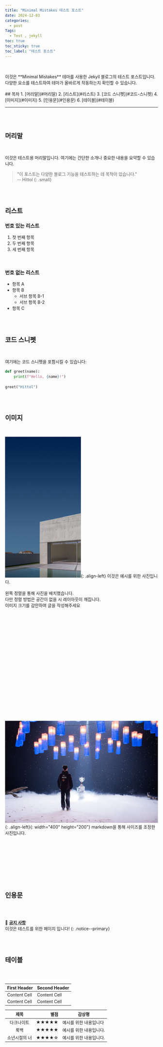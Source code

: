 ```yaml
---
title: "Minimal Mistakes 테스트 포스트"
date: 2024-12-03
categories:
  - post
Tags:
  - Test , jekyll
toc: true
toc_sticky: true
toc_label: "테스트 포스트"
---
```

<br>
<br>
이것은 **Minimal Mistakes** 테마를 사용한 Jekyll 블로그의 테스트 포스트입니다.<br>
다양한 요소를 테스트하여 테마가 올바르게 작동하는지 확인할 수 있습니다.
<br>
<br>
## 목차
1. [머리말](#머리말)
2. [리스트](#리스트)
3. [코드 스니펫](#코드-스니펫)
4. [이미지](#이미지)
5. [인용문](#인용문)
6. [테이블](#테이블)

---
<br>
<br>

## 머리말

<br>

이것은 테스트용 머리말입니다. 여기에는 간단한 소개나 중요한 내용을 요약할 수 있습니다.

> "이 포스트는 다양한 블로그 기능을 테스트하는 데 목적이 있습니다."<br>
> -- Hittol
{: .small}
   
<br>
<br>


## 리스트

### 번호 있는 리스트
1. 첫 번째 항목
2. 두 번째 항목
3. 세 번째 항목

<br>

### 번호 없는 리스트
- 항목 A
- 항목 B
  - 서브 항목 B-1
  - 서브 항목 B-2
- 항목 C
    
<br>
<br>

   
## 코드 스니펫

<br>

여기에는 코드 스니펫을 포함시킬 수 있습니다:

```python
def greet(name):
    print(f"Hello, {name}!")

greet("Hittol")
```

<br>
<br>
   
## 이미지

<br>

![image](/assets/images/ForTestPage01.jpg){: .align-left}
이것은 예시를 위한 사진입니다.<br>    
왼쪽 정렬을 통해 사진을 배치했습니다.<br>
다만 정렬 방법은 공간이 없을 시 레이아웃이 깨집니다.<br>
이미지 크기를 감안하여 글을 작성해주세요<br>
<br>
<br>
<br>
<br>
<br>
<br>
<br>
<br>
<br>
<br>
<br>
<br>
<br>
<br>
<br>
<br>
<br>
<br>
<br>
<br>
<br>  

![image](/assets/images/PostPage_02.jpg){: .align-left}{: width="400" height="200"}
markdown을 통해 사이즈를 조정한 사진입니다.

<br>
<br>
<br>
<br>
<br>
<br>
<br>
<br>

## 인용문

<br>
<br>

🌝 **<u>공지 사항</u>**<br>
이것은 테스트를 위한 페이지 입니다!
{: .notice--primary}

<br>
<br>
   
## 테이블

<br>
<br>


| First Header  | Second Header |
| ------------- | ------------- |
| Content Cell  | Content Cell  |
| Content Cell  | Content Cell  |

|**제목**|별점|감상평|
|:---:|---:|---|
|다크나이트|★★★★★|예시를 위한 내용입니다|
|룩백|★★★★★|예시를 위한 내용입니다.|
|소년시절의 너|★★★★☆|예시를 위한 내용입니다.|

<br>
<br>
